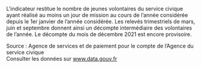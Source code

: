 <p>
L'indicateur restitue le nombre de jeunes volontaires du service civique ayant réalisé au moins un jour de mission au cours de l’année considérée depuis le 1er janvier de l’année considérée. Les relevés trimestriels de mars, juin et septembre donnent ainsi un décompte intermédiaire des volontaires de l’année. Le décompte du mois de décembre 2021 est encore provisoire.</p>
<p class="font-italic body-2">Source : Agence de services et de paiement pour le compte de l’Agence du service civique <br> Consulter les données sur <a target="_blank" href="https://www.data.gouv.fr/fr/datasets/barometre-des-resultats-de-laction-publique/">www.data.gouv.fr</a></p>
